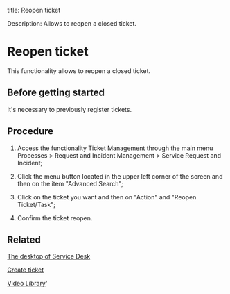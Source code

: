 title: Reopen ticket

Description: Allows to reopen a closed ticket.
# Reopen ticket
This functionality allows to reopen a closed ticket.

Before getting started
--------------------------

It's necessary to previously register tickets.

Procedure
-------------

1.  Access the functionality Ticket Management through the main menu Processes
    \> Request and Incident Management \> Service Request and Incident;

2.  Click the menu button located in the upper left corner of the screen and
    then on the item "Advanced Search"*;*

3.  Click on the ticket you want and then on "Action" and "Reopen Ticket/Task";

4.  Confirm the ticket reopen.

Related
-----------

[The desktop of Service Desk](/en-us/citsmart-platform-9/processes/tickets/use/desktop-of-service-desk.html)

[Create ticket](/en-us/citsmart-platform-9/processes/tickets/use/create-ticket.html)

<i class='fa fa-youtube-play  fa-2x' style='color:#97ce17;vertical-align: middle;'> </i> [Video Library](https://www.youtube.com/playlist?list=PLB5qK2uzf2RNrJnhiXj3dbmgsm9-quhfz)'

<!-- !!! tip "About"

    <b>Product/Version:</b> CITSmart | 9.00 &nbsp;&nbsp;
    <b>Updated:</b>01/03/2021 – Larissa Lourenço
